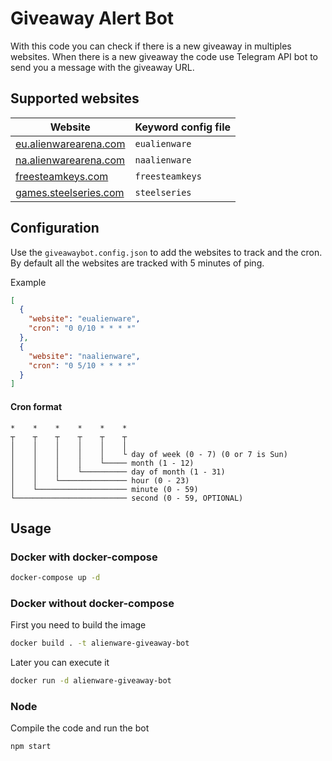 # Giveaway Alert Bot

With this code you can check if there is a new giveaway in multiples websites.
When there is a new giveaway the code use Telegram API bot to send you a message
with the giveaway URL.

## Supported websites

| Website                                                 | Keyword config file |
| ------------------------------------------------------- | ------------------- |
| [eu.alienwarearena.com](https://eu.alienwarearena.com/) | `eualienware`       |
| [na.alienwarearena.com](https://na.alienwarearena.com/) | `naalienware`       |
| [freesteamkeys.com](https://www.freesteamkeys.com/)     | `freesteamkeys`     |
| [games.steelseries.com](https://games.steelseries.com/) | `steelseries`       |

## Configuration

Use the `giveawaybot.config.json` to add the websites to track and the cron. By
default all the websites are tracked with 5 minutes of ping.

Example

```json
[
  {
    "website": "eualienware",
    "cron": "0 0/10 * * * *"
  },
  {
    "website": "naalienware",
    "cron": "0 5/10 * * * *"
  }
]
```

#### Cron format

```
*    *    *    *    *    *
┬    ┬    ┬    ┬    ┬    ┬
│    │    │    │    │    │
│    │    │    │    │    └ day of week (0 - 7) (0 or 7 is Sun)
│    │    │    │    └───── month (1 - 12)
│    │    │    └────────── day of month (1 - 31)
│    │    └─────────────── hour (0 - 23)
│    └──────────────────── minute (0 - 59)
└───────────────────────── second (0 - 59, OPTIONAL)
```

## Usage

### Docker with docker-compose

```bash
docker-compose up -d
```

### Docker without docker-compose

First you need to build the image

```bash
docker build . -t alienware-giveaway-bot
```

Later you can execute it

```bash
docker run -d alienware-giveaway-bot
```

### Node

Compile the code and run the bot

```bash
npm start
```
